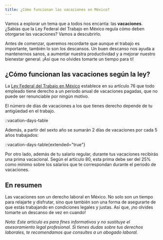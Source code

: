 ```yaml
---
title: ¿Cómo funcionan las vacaciones en México?
---
```

Vamos a explorar un tema que a todos nos encanta: las **vacaciones**. ¿Sabías que la Ley Federal del Trabajo en México regula cómo deben otorgarse las vacaciones? Vamos a descubrirlo.

Antes de comenzar, queremos recordarte que aunque el trabajo es importante, también lo son los descansos. Un buen descanso nos ayuda a mantenernos sanos, a aumentar nuestra productividad y a mejorar nuestro bienestar general. ¡Así que no olvides tomarte un tiempo para ti!

## ¿Cómo funcionan las vacaciones según la ley?

La [Ley Federal del Trabajo en México](/ley-federal-del-trabajo) establece en su artículo 76 que todo empleado tiene derecho a un periodo anual de vacaciones pagadas, que no puede ser renunciable por ningún motivo.

El número de días de vacaciones a los que tienes derecho depende de tu antigüedad en el trabajo.

::vacation-days-table

Además, a partir del sexto año se sumarán 2 días de vacaciones por cada 5 años trabajados:

::vacation-days-table{extended="true"}

Por otro lado, además de tu salario regular, durante tus vacaciones recibirás una prima vacacional. Según el artículo 80, esta prima debe ser del 25% como mínimo sobre los salarios que te correspondan durante el periodo de vacaciones.

## En resumen

Las vacaciones son un derecho laboral en México. No solo son un tiempo para relajarte y disfrutar, sino que también son una forma de asegurarte de que estás trabajando en condiciones legales y justas. Así que, ¡no olvides tomarte un descanso de vez en cuando!

*Nota: Este artículo es para fines informativos y no sustituye el asesoramiento legal profesional. Si tienes dudas sobre tus derechos laborales, te recomendamos que consultes a un abogado laboral.*


